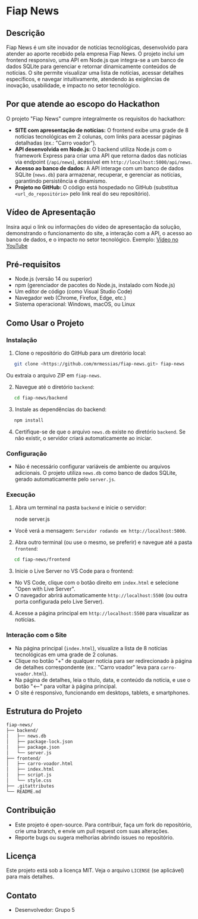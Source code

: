 # Fiap News

## Descrição
Fiap News é um site inovador de notícias tecnológicas, desenvolvido para atender ao aporte recebido pela empresa Fiap News. O projeto inclui um frontend responsivo, uma API em Node.js que integra-se a um banco de dados SQLite para gerenciar e retornar dinamicamente conteúdos de notícias. O site permite visualizar uma lista de notícias, acessar detalhes específicos, e navegar intuitivamente, atendendo às exigências de inovação, usabilidade, e impacto no setor tecnológico.

## Por que atende ao escopo do Hackathon
O projeto "Fiap News" cumpre integralmente os requisitos do hackathon:
- **SITE com apresentação de notícias:** O frontend exibe uma grade de 8 notícias tecnológicas em 2 colunas, com links para acessar páginas detalhadas (ex.: "Carro voador").
- **API desenvolvida em Node.js:** O backend utiliza Node.js com o framework Express para criar uma API que retorna dados das notícias via endpoint (`/api/news`), acessível em `http://localhost:5000/api/news`.
- **Acesso ao banco de dados:** A API interage com um banco de dados SQLite (`news.db`) para armazenar, recuperar, e gerenciar as notícias, garantindo persistência e dinamismo.
- **Projeto no GitHub:** O código está hospedado no GitHub (substitua `<url_do_repositório>` pelo link real do seu repositório).

## Vídeo de Apresentação
Insira aqui o link ou informações do vídeo de apresentação da solução, demonstrando o funcionamento do site, a interação com a API, o acesso ao banco de dados, e o impacto no setor tecnológico. Exemplo: [Vídeo no YouTube](https://www.youtube.com/watch?v=exemplo)

## Pré-requisitos
- Node.js (versão 14 ou superior)
- npm (gerenciador de pacotes do Node.js, instalado com Node.js)
- Um editor de código (como Visual Studio Code)
- Navegador web (Chrome, Firefox, Edge, etc.)
- Sistema operacional: Windows, macOS, ou Linux

## Como Usar o Projeto
### Instalação
1. Clone o repositório do GitHub para um diretório local:

```bash
   git clone <https://github.com/mrmessias/fiap-news.git> fiap-news
```

Ou extraia o arquivo ZIP em `fiap-news`.

2. Navegue até o diretório `backend`:

```bash
   cd fiap-news/backend
```

3. Instale as dependências do backend:

```bash
   npm install
```

4. Certifique-se de que o arquivo `news.db` existe no diretório `backend`. Se não existir, o servidor criará automaticamente ao iniciar.

### Configuração
- Não é necessário configurar variáveis de ambiente ou arquivos adicionais. O projeto utiliza `news.db` como banco de dados SQLite, gerado automaticamente pelo `server.js`.

### Execução
1. Abra um terminal na pasta `backend` e inicie o servidor:

   node server.js

- Você verá a mensagem: `Servidor rodando em http://localhost:5000`.

2. Abra outro terminal (ou use o mesmo, se preferir) e navegue até a pasta `frontend`:

```bash
   cd fiap-news/frontend
```

3. Inicie o Live Server no VS Code para o frontend:
- No VS Code, clique com o botão direito em `index.html` e selecione "Open with Live Server".
- O navegador abrirá automaticamente `http://localhost:5500` (ou outra porta configurada pelo Live Server).

4. Acesse a página principal em `http://localhost:5500` para visualizar as notícias.

### Interação com o Site
- Na página principal (`index.html`), visualize a lista de 8 notícias tecnológicas em uma grade de 2 colunas.
- Clique no botão "+" de qualquer notícia para ser redirecionado à página de detalhes correspondente (ex.: "Carro voador" leva para `carro-voador.html`).
- Na página de detalhes, leia o título, data, e conteúdo da notícia, e use o botão "⟵" para voltar à página principal.
- O site é responsivo, funcionando em desktops, tablets, e smartphones.

## Estrutura do Projeto

```bash
fiap-news/
├── backend/
│   ├── news.db
│   ├── package-lock.json
│   ├── package.json
│   └── server.js
├── frontend/
│   ├── carro-voador.html
│   ├── index.html
│   ├── script.js
│   └── style.css
├── .gitattributes
└── README.md
```

## Contribuição
- Este projeto é open-source. Para contribuir, faça um fork do repositório, crie uma branch, e envie um pull request com suas alterações.
- Reporte bugs ou sugera melhorias abrindo issues no repositório.

## Licença
Este projeto está sob a licença MIT. Veja o arquivo `LICENSE` (se aplicável) para mais detalhes.

## Contato
- Desenvolvedor: Grupo 5